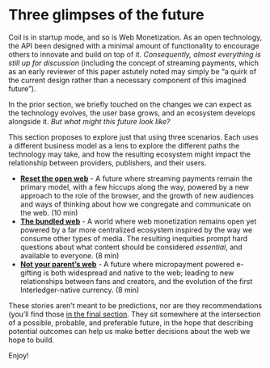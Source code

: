 # Three glimpses of the future

Coil is in startup mode, and so is Web Monetization. As an open technology, the API been designed with a minimal amount of functionality to encourage others to innovate and build on top of it. _Consequently, almost everything is still up for discussion_ (including the concept of streaming payments, which as an early reviewer of this paper astutely noted may simply be “a quirk of the current design rather than a necessary component of this imagined future”).

In the prior section, we briefly touched on the changes we can expect as the technology evolves, the user base grows, and an ecosystem develops alongside it. _But what might this future look like?_

This section proposes to explore just that using three scenarios. Each uses a different business model as a lens to explore the different paths the technology may take, and how the resulting ecosystem might impact the relationship between providers, publishers, and their users.



*   **[Reset the open web](reset-the-open-web.md)** -
A future where streaming payments remain the primary model, with a few hiccups along the way, powered by a new approach to the role of the browser, and the growth of new audiences and ways of thinking about how we congregate and communicate on the web. (10 min)
*   **[The bundled web](the-bundled-web.md)** -
A world where web monetization remains open yet powered by a far more centralized ecosystem inspired by the way we consume other types of media. The resulting inequities prompt hard questions about what content should be considered _essential_, and available to everyone. (8 min)
*   **[Not your parent’s web](not-your-parents-web.md)** -
A future where micropayment powered e-gifting is both widespread and native to the web; leading to new relationships between fans and creators, and the evolution of the first Interledger-native currency. (8 min)

These stories aren’t meant to be predictions, nor are they recommendations (you’ll find those [in the final section](../recommendations/index.md). They sit somewhere at the intersection of a possible, probable, and preferable future, in the hope that describing potential outcomes can help us make better decisions about the web we hope to build. 

Enjoy!